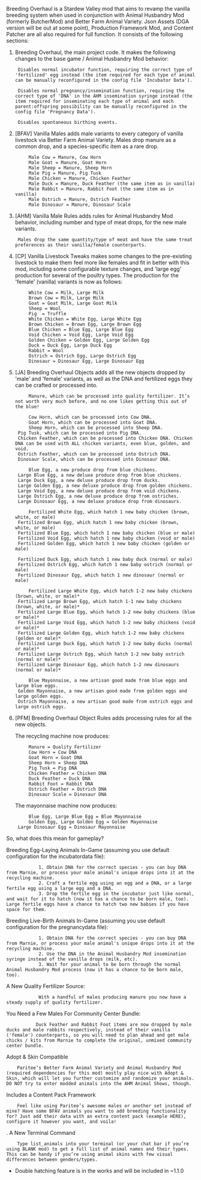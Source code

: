 
Breeding Overhaul is a Stardew Valley mod that aims to revamp the vanilla breeding system when used in conjunction with Animal Husbandry Mod (formerly ButcherMod) and Better Farm Animal Variety. Json Assets (DGA version will be out at some point), Production Framework Mod, and Content Patcher are all also required for full function. It consists of the following sections:

1. Breeding Overhaul, the main project code. It makes the following changes to the base game / Animal Husbandry Mod behavior:

 		Disables normal incubator function, requiring the correct type of 'fertilized' egg instead (the item required for each type of animal can be manually reconfigured in the config file 'Incubator Data').
        
		Disables normal pregnancy/insemination function, requiring the correct type of 'DNA' in the AHM insemination syringe instead (the item required for inseminating each type of animal and each parent:offspring possibility can be manually reconfigured in the config file 'Pregnancy Data').

		Disables spontaneous birthing events.
    
2. [BFAV] Vanilla Males adds male variants to every category of vanilla livestock via Better Farm Animal Variety. Males drop manure as a common drop, and a species-specific item as a rare drop. 
        
        	Male Cow = Manure, Cow Horn
        	Male Goat = Manure, Goat Horn    
        	Male Sheep = Manure, Sheep Horn     
        	Male Pig = Manure, Pig Tusk     
        	Male Chicken = Manure, Chicken Feather  
        	Male Duck = Manure, Duck Feather (the same item as in vanilla) 
        	Male Rabbit = Manure, Rabbit Foot (the same item as in vanilla)
        	Male Ostrich = Manure, Ostrich Feather
        	Male Dinosaur = Manure, Dinosaur Scale

3. [AHM] Vanilla Male Rules adds rules for Animal Husbandry Mod behavior, including number and type of meat drops, for the new male variants. 

        Males drop the same quantity/type of meat and have the same treat preferences as their vanilla/female counterparts.

4. [CP] Vanilla Livestock Tweaks makes some changes to the pre-existing livestock to make them feel more like females and fit in better with this mod, including some configurable texture changes, and 'large egg' production for several of the poultry types. The production for the 'female' (vanilla) variants is now as follows:
        
        	White Cow = Milk, Large Milk
        	Brown Cow = Milk, Large Milk
        	Goat = Goat Milk, Large Goat Milk
        	Sheep = Wool
        	Pig  = Truffle
        	White Chicken = White Egg, Large White Egg
        	Brown Chicken = Brown Egg, Large Brown Egg 
        	Blue Chicken = Blue Egg, Large Blue Egg
        	Void Chicken = Void Egg, Large Void Egg
        	Golden Chicken = Golden Egg, Large Golden Egg
        	Duck = Duck Egg, Large Duck Egg
        	Rabbit = Wool
        	Ostrich = Ostrich Egg, Large Ostrich Egg    
        	Dinosaur = Dinosaur Egg, Large Dinosaur Egg
        
5. [JA] Breeding Overhaul Objects adds all the new objects dropped by 'male' and 'female' variants, as well as the DNA and fertilized eggs they can be crafted or processed into.
        
        	Manure, which can be processed into quality fertilizer. It’s not worth very much before, and no one likes getting this out of the blue!
     
        	Cow Horn, which can be processed into Cow DNA. 
        	Goat Horn, which can be processed into Goat DNA.
        	Sheep Horn, which can be processed into Sheep DNA.
		Pig Tusk, which can be processed into Pig DNA.
		Chicken Feather, which can be processed into Chicken DNA. Chicken DNA can be used with ALL chicken variants, even blue, golden, and void. 
		Ostrich Feather, which can be processed into Ostrich DNA. 
		Dinosaur Scale, which can be processed into Dinosaur DNA.
             
        	Blue Egg, a new produce drop from blue chickens.
		Large Blue Egg, a new deluxe produce drop from blue chickens.
		Large Duck Egg, a new deluxe produce drop from ducks.
		Large Golden Egg, a new deluxe produce drop from golden chickens.
		Large Void Egg, a new deluxe produce drop from void chickens.
		Large Ostrich Egg, a new deluxe produce drop from ostriches. 
		Large Dinosaur Egg, a new deluxe produce drop from dinosaurs. 
        
        	Fertilized White Egg, which hatch 1 new baby chicken (brown, white, or male)
		Fertilized Brown Egg, which hatch 1 new baby chicken (brown, white, or male)
		Fertilized Blue Egg, which hatch 1 new baby chicken (blue or male)
		Fertilized Void Egg, which hatch 1 new baby chicken (void or male)
		Fertilized Golden Egg, which hatch 1 new baby chicken (golden or male)

		Fertilized Duck Egg, which hatch 1 new baby duck (normal or male)
		Fertilized Ostrich Egg, which hatch 1 new baby ostrich (normal or male)
		Fertilized Dinosaur Egg, which hatch 1 new dinosaur (normal or male)
        
        	Fertilized Large White Egg, which hatch 1-2 new baby chickens (brown, white, or male)*
		Fertilized Large Brown Egg, which hatch 1-1 new baby chickens (brown, white, or male)*
		Fertilized Large Blue Egg, which hatch 1-2 new baby chickens (blue or male)*
		Fertilized Large Void Egg, which hatch 1-2 new baby chickens (void or male)*
		Fertilized Large Golden Egg, which hatch 1-2 new baby chickens (golden or male)*
		Fertilized Large Duck Egg, which hatch 1-2 new baby ducks (normal or male)*
		Fertilized Large Ostrich Egg, which hatch 1-2 new baby ostrich (normal or male)*
		Fertilized Large Dinosaur Egg, which hatch 1-2 new dinosaurs (normal or male)*
        
        	Blue Mayonnaise, a new artisan good made from blue eggs and large blue eggs.
		Golden Mayonnaise, a new artisan good made from golden eggs and large golden eggs.
		Ostrich Mayonnaise, a new artisan good made from ostrich eggs and large ostrich eggs.
        
6. [PFM] Breeding Overhaul Object Rules adds processing rules for all the new objects. 

    The recycling machine now produces:
       
        	Manure = Quality Fertilizer
        	Cow Horn = Cow DNA     
        	Goat Horn = Goat DNA
        	Sheep Horn = Sheep DNA
        	Pig Tusk = Pig DNA
        	Chicken Feather = Chicken DNA
        	Duck Feather = Duck DNA
        	Rabbit Foot = Rabbit DNA
        	Ostrich Feather = Ostrich DNA
        	Dinosaur Scale = Dinosaur DNA
        
     The mayonnaise machine now produces:
        
        	Blue Egg, Large Blue Egg = Blue Mayonnaise
        	Golden Egg, Large Golden Egg = Golden Mayonnaise
		Large Dinosaur Egg = Dinosaur Mayonnaise

So, what does this mean for gameplay? 

Breeding Egg-Laying Animals In-Game (assuming you use default configuration for the incubatordata file):

                1. Obtain DNA for the correct species - you can buy DNA from Marnie, or process your male animal's unique drops into it at the recycling machine. 
                2. Craft a fertile egg using an egg and a DNA, or a large fertile egg using a large egg and a DNA.
                3. Drop the fertile egg in the incubator just like normal, and wait for it to hatch (now it has a chance to be born male, too). Large fertile eggs have a chance to hatch two new babies if you have space for them.

Breeding Live-Birth Animals In-Game (assuming you use default configuration for the pregnancydata file):

                1. Obtain DNA for the correct species - you can buy DNA from Marnie, or process your male animal's unique drops into it at the recycling machine. 
                2. Use the DNA in the Animal Husbandry Mod insemination syringe instead of the vanilla drops (milk, etc). 
                3. Wait for your animal to be born through the normal Animal Husbandry Mod process (now it has a chance to be born male, too). 

A New Quality Fertilizer Source:

                With a handful of males producing manure you now have a steady supply of quality fertilizer. 

You Need a Few Males For Community Center Bundle:

               Duck Feather and Rabbit Foot items are now dropped by male ducks and male rabbits respectively, instead of their vanilla ('female') counterparts, so you will need to plan ahead and get male chicks / kits from Marnie to complete the original, unmixed community center bundle.

Adopt & Skin Compatible 

		Paritee’s Better Farm Animal Variety and Animal Husbandry Mod  (required dependencies for this mod) mostly play nice with Adopt & Skin, which will let you further customize and randomize your animals. DO NOT try to enter modded animals into the AHM Animal Shows, though.

Includes a Content Pack Framework

		Feel like using Paritee’s awesome males or another set instead of mine? Have some BFAV animals you want to add breeding functionality for? Just add their data with an extra content pack (example HERE), configure it however you want, and voila! 
. 
A New Terminal Command

		Type list_animals into your terminal (or your chat bar if you’re using BLANK mod) to get a full list of animal names and their types. This can be handy if you’re using animal skins with few visual differences between genders/types.



* Double hatching feature is in the works and will be included in ~1.1.0
